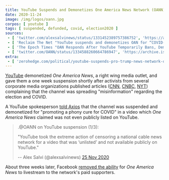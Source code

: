 ```yaml
---
title: YouTube Suspends and Demonetizes One America News Network (OANN)
date: 2020-11-24
image: /img/logos/oann.jpg
corpos: [ youtube ]
tags: [ suspended, defunded, covid, election2020 ]
sources:
 - [ 'twitter.com/alexsalvinews/status/1331452389757386752', 'https://archive.is/KILna' ]
 - [ 'Reclaim The Net "YouTube suspends and demonetizes OAN for “COVID-19 misinformation”" by Tom Parker (24 Nov 2020)', 'https://reclaimthenet.org/youtube-suspends-demonetizes-oann-covid-misinformation/' ]
 - [ 'The Epoch Times "OAN Responds After YouTube Temporarily Bans, Demonetizes Outlet Over ‘Unlisted’ COVID-19 Video" by Mimi Nguyenly (24 Nov 2020)', 'https://archive.is/qNZkF' ]
 - [ 'twitter.com/OANN/status/1334588260664786947', 'https://archive.is/oFjXA' ]
extra:
 - [ 'zerohedge.com/political/youtube-suspends-pro-trump-news-network-oann-completely-demonetizes-channel-over-covid-19', 'https://archive.is/Krbp5' ]
---
```


[YouTube](/youtube/) demonetized _One America News_, a right wing media outlet,
and gave them a one week suspension shortly after activists from several
corporate media organizations published articles
([CNN](https://archive.is/7yBhT), [CNBC](https://archive.is/SC9Vb),
[NYT](https://archive.is/Y69m5)) complaining that the channel was spreading
"misinformation" regarding the election and COVID.

A YouTube spokesperson [told Axios](https://archive.is/zGYH9) that the channel
was suspended and demonetized for "promoting a phony cure for COVID" in a video
which _One America News_ claimed was not even publicly listed on YouTube.

> .@OANN on YouTube suspension (1/3):
>
> "YouTube took the extreme action of censoring a national cable news network
> for a video that was ‘unlisted’ and not available publicly on YouTube."
>
> -- Alex Salvi (@alexsalvinews) [25 Nov 2020](https://archive.is/KILna)

About three weeks later, Facebook [removed the
ability](/events/facebook-disables-livestreaming-for-oann/) for _One America
News_ to livestream to the network's paid supporters.
